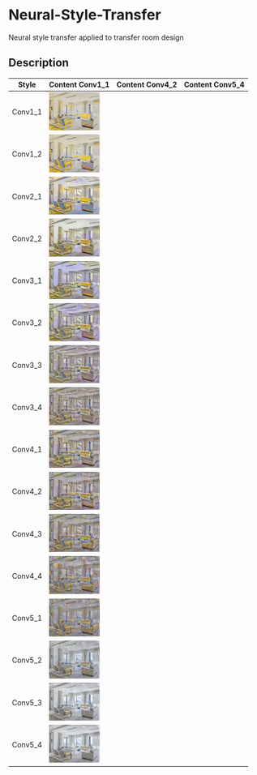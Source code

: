 # Neural-Style-Transfer
Neural style transfer applied to transfer room design

## Description
| Style | Content Conv1_1 | Content Conv4_2 | Content Conv5_4 |
| --- | --- | --- | -- |
| Conv1_1 |<img src="Images/Style1/C-Conv1_1/c-conv1_1_s-conv1_1.jpg" width="100">|
| Conv1_2 |<img src="Images/Style1/C-Conv1_1/c-conv1_1_s-conv1_2.jpg" width="100">|
| Conv2_1 |<img src="Images/Style1/C-Conv1_1/c-conv1_1_s-conv2_1.jpg" width="100">|
| Conv2_2 |<img src="Images/Style1/C-Conv1_1/c-conv1_1_s-conv2_2.jpg" width="100">|
| Conv3_1 |<img src="Images/Style1/C-Conv1_1/c-conv1_1_s-conv3_1.jpg" width="100">|
| Conv3_2 |<img src="Images/Style1/C-Conv1_1/c-conv1_1_s-conv3_2.jpg" width="100">|
| Conv3_3 |<img src="Images/Style1/C-Conv1_1/c-conv1_1_s-conv3_3.jpg" width="100">|
| Conv3_4 |<img src="Images/Style1/C-Conv1_1/c-conv1_1_s-conv3_4.jpg" width="100">|
| Conv4_1 |<img src="Images/Style1/C-Conv1_1/c-conv1_1_s-conv4_1.jpg" width="100">|
| Conv4_2 |<img src="Images/Style1/C-Conv1_1/c-conv1_1_s-conv4_2.jpg" width="100">|
| Conv4_3 |<img src="Images/Style1/C-Conv1_1/c-conv1_1_s-conv4_3.jpg" width="100">|
| Conv4_4 |<img src="Images/Style1/C-Conv1_1/c-conv1_1_s-conv4_4.jpg" width="100">|
| Conv5_1 |<img src="Images/Style1/C-Conv1_1/c-conv1_1_s-conv5_1.jpg" width="100">|
| Conv5_2 |<img src="Images/Style1/C-Conv1_1/c-conv1_1_s-conv5_2.jpg" width="100">|
| Conv5_3 |<img src="Images/Style1/C-Conv1_1/c-conv1_1_s-conv5_3.jpg" width="100">|
| Conv5_4 |<img src="Images/Style1/C-Conv1_1/c-conv1_1_s-conv5_4.jpg" width="100">|
